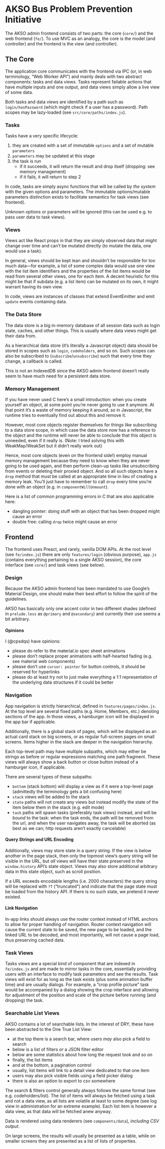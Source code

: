# AKSO Bus Problem Prevention Initiative
The AKSO admin frontend consists of two parts: the core (`core/`) and the web frontend (`fe/`). To use MVC as an analogy, the core is the model (and controller) and the frontend is the view (and controller).

## The Core
The application core communicates with the frontend via IPC (or, in web terminology, “Web Worker API”) and mainly deals with two abstract components: tasks and data views. Tasks represent failable actions that have multiple inputs and one output, and data views simply allow a live view of some data.

Both tasks and data views are identified by a path such as `login/hasPassword` (which might check if a user has a password). Path scopes may be lazy-loaded (see `src/core/paths/index.js`).

### Tasks
Tasks have a very specific lifecycle:

1. they are created with a set of immutable `options` and a set of mutable `parameters`
2. `parameters` may be updated at this stage
3. the task is run
    - if it succeeds, it will return the result and drop itself (dropping: see memory management)
    - if it fails, it will return to step 2

In code, tasks are simply async functions that will be called by *the system* with the given options and parameters. The immutable options/mutable parameters distinction exists to facilitate semantics for task views (see frontend).

Unknown options or parameters will be ignored (this can be used e.g. to pass user data to task views).

### Views
Views act like React props in that they are simply observed data that might change over time and can’t be mutated directly (to mutate the data, one would use a task).

In general, views should be kept lean and shouldn’t be responsible for too much data—for example, a list of some complex data would use one view with the list item identifiers and the properties of the list items would be read from several other views, one for each item. A decent heuristic for this might be that if subdata (e.g. a list item) can be mutated on its own, it might warrant having its own view.

In code, views are instances of classes that extend EventEmitter and emit `update` events containing data.

### The Data Store
The data store is a big in-memory database of all session data such as login state, caches, and other things. This is usually where data views might get their data from.

As a hierarchical data store (it’s literally a Javascript object) data should be stored in scopes such as `login`, `codeholders`, and so on. Such scopes can also be subscribed to (`subscribe`/`unsubscribe`) such that every time they change, a callback is called.

This is not an IndexedDB since the AKSO admin frontend doesn’t really seem to have much need for a persistent data store.

### Memory Management
If you have never used C here’s a small introduction: when you create yourself an object, at some point you’re never going to use it anymore. At that point it’s a waste of memory keeping it around, so in Javascript, the runtime tries to eventually find out about this and remove it.

However, most core objects register themselves for things like subscribing to a data store scope, in which case the data store now has a reference to the object and the runtime will never be able to conclude that this object is unneeded, even if it really is. (Note: I tried solving this with WeakMap/WeakSet but it didn’t really work out)

Hence, most core objects (even on the frontend side!) employ manual memory management because they need to know when they are never going to be used again, and then perform clean-up tasks like unsubscribing from events or deleting their proxied object. And so all such objects have a `drop` method that must be called at an appropriate time in lieu of creating a memory leak. You’ll just have to remember to call `drop` every time you’re done with an object (e.g. in `componentWillUnmount`).

Here is a list of common programming errors in C that are also applicable here:

- dangling pointer: doing stuff with an object that has been dropped might cause an error
- double free: calling `drop` twice might cause an error

## Frontend
The frontend uses Preact, and rarely, vanilla DOM APIs. At the root level (see `fe/index.js`) there are only `features/login` (obvious purpose), `app.js` (contains everything pertaining to a single AKSO session), the core interface (see `core/`) and task views (see below).

### Design
Because the AKSO admin frontend has been mandated to use Google’s Material Design, one should make their best effort to follow the spirit of the guidelines.

AKSO has basically only one accent color in two different shades (defined in `prelude.less` as `@primary` and `@secondary`) and currently their use seems a bit arbitrary.

#### Opinions
I (@cpsdqs) have opinions:

- please do refer to the material.io spec sheet animations
- please don’t replace proper animations with half-hearted fading (e.g. see material web components)
- please don’t use `cursor: pointer` for button controls, it should be reserved for hyperlinks
- please do at least try not to just make everything a 1:1 representation of the underlying data structures if it could be better

### Navigation
App navigation is strictly hierarchical, defined in `features/pages/index.js`. At the top level are several fixed paths (e.g. Home, Members, etc.) denoting sections of the app. In those views, a hamburger icon will be displayed in the app bar if applicable.

Additionally, there is a global stack of pages, which will be displayed as an actual card stack on big screens, or as regular full-screen pages on small screens. Items higher in the stack are deeper in the navigation hierarchy.

Each top-level path may have multiple subpaths, which may either be strings as before or regular expressions matching one path fragment. These views will always show a back button or close button instead of a hamburger icon, if applicable.

There are several types of these subpaths:

- `bottom` (stack bottom) will display a view as if it were a top-level page (admittedly the terminology gets a bit confusing here)
- `stack` views will be added to the stack
- `state` paths will not create any views but instead modify the state of the item below them in the stack (e.g. edit mode)
- `task` paths will spawn tasks (preferably task views) instead, and will be *bound* to the task: when the task ends, the path will be removed from the url, and when the user navigates away, the task will be aborted (as best as we can; http requests aren’t exactly cancelable)

#### Query Strings and URL Encoding
Additionally, views may store state in a query string. If the view is below another in the page stack, then only the topmost view’s query string will be visible in the URL, but *all* views will have their state preserved in the `window.history` API’s state object. Views may also store additional arbitrary data in this state object, such as scroll position.

If a URL exceeds encodable lengths (i.e. 2000 characters) the query string will be replaced with `?T` (“truncated”) and indicate that the page state must be loaded from the history API. If there is no such state, we pretend it never existed.

#### Link Navigation
In-app links should always use the router context instead of HTML anchors to allow for proper handling of navigation. Router context navigation will cause the current state to be saved, the new page to be loaded, and the linked URL to be decoded, and most importantly, will not cause a page load, thus preserving cached data.

### Task Views
Tasks views are a special kind of component that are indexed in `fe/index.js` and are made to mirror tasks in the core, essentially providing users with an interface to modify task parameters and see the results. Task views will exist for as long as the task exists (plus some animation buffer time) and are usually dialogs. For example, a “crop profile picture” task would be accompanied by a dialog showing the crop interface and allowing for adjustment of the position and scale of the picture before running (and dropping) the task.

### Searchable List Views
AKSO contains a lot of searchable lists. In the interest of DRY, these have been abstracted to the One True List View:

- at the top there is a search bar, where users *may* also pick a field to search
- below is a list of filters *or* a JSON filter editor
- below are some statistics about how long the request took and so on
- finally, the list items
- and at the bottom, a pagination control
- usually, list items will link to a detail view dedicated to that one item
- users may also pick visible fields using a field picker dialog
- there is also an option to export to csv somewhere

The search & filters control generally always follows the same format (see e.g. codeholders/list). The list of items will always be fetched using a task and not a data view, as all lists are volatile at least to some degree (see log view in administration for an extreme example). Each list item is however a data view, as that data will be fetched anew anyway.

Data is rendered using data renderers (see `components/data`), *including CSV output*.

On large screens, the results will usually be presented as a table, while on smaller screens they are presented as a list of lists of properties.
